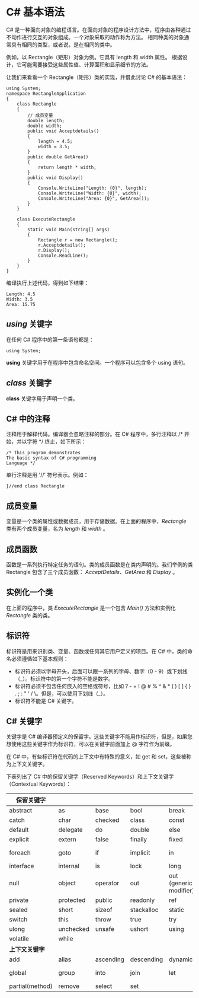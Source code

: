 # C# 基本语法

C# 是一种面向对象的编程语言。在面向对象的程序设计方法中，程序由各种通过不动作进行交互的对象组成。一个对象采取的动作称为方法。
相同种类的对象通常具有相同的类型，或者说，是在相同的类中。

例如，以 Rectangle（矩形）对象为例。它具有 length 和 width 属性。
根据设计，它可能需要接受这些属性值、计算面积和显示细节的方法。

让我们来看看一个 Rectangle（矩形）类的实现，并借此讨论 C# 的基本语法：

```
using System;
namespace RectangleApplication
{
    class Rectangle
    {
        // 成员变量
        double length;
        double width;
        public void Acceptdetails()
        {
            length = 4.5;    
            width = 3.5;
        }
        public double GetArea()
        {
            return length * width;
        }
        public void Display()
        {
            Console.WriteLine("Length: {0}", length);
            Console.WriteLine("Width: {0}", width);
            Console.WriteLine("Area: {0}", GetArea());
        }
    }
    
    class ExecuteRectangle
    {
        static void Main(string[] args)
        {
            Rectangle r = new Rectangle();
            r.Acceptdetails();
            r.Display();
            Console.ReadLine();
        }
    }
}
```

编译执行上述代码，得到如下结果：
```
Length: 4.5
Width: 3.5
Area: 15.75
```
## *using* 关键字

在任何 C# 程序中的第一条语句都是：
```
using System;
```
**using** 关键字用于在程序中包含命名空间。一个程序可以包含多个 using 语句。

## *class* 关键字

**class** 关键字用于声明一个类。

## C# 中的注释

注释用于解释代码。编译器会忽略注释的部分。在 C# 程序中，多行注释以 /\* 开始，并以字符 */ 终止，如下所示：
```
/* This program demonstrates
The basic syntax of C# programming 
Language */
```
单行注释是用 '//' 符号表示。例如：
```
}//end class Rectangle    
```
## 成员变量

变量是一个类的属性或数据成员，用于存储数据。在上面的程序中，*Rectangle* 类有两个成员变量，名为 *length* 和 *width* 。

## 成员函数

函数是一系列执行特定任务的语句。类的成员函数是在类内声明的。我们举例的类 Rectangle 包含了三个成员函数： *AcceptDetails、GetArea* 和 *Display* 。

## 实例化一个类
在上面的程序中，类 *ExecuteRectangle* 是一个包含 *Main()* 方法和实例化 *Rectangle* 类的类。

## 标识符

标识符是用来识别类、变量、函数或任何其它用户定义的项目。在 C# 中，类的命名必须遵循如下基本规则：

- 标识符必须以字母开头，后面可以跟一系列的字母、数字（0 - 9）或下划线（_）。标识符中的第一个字符不能是数字。
- 标识符必须不包含任何嵌入的空格或符号，比如 ? - + ! @ # % ^ & * ( ) [ ] { } . ; : " ' / \。但是，可以使用下划线（_）。
- 标识符不能是 C# 关键字。

## C# 关键字

关键字是 C# 编译器预定义的保留字。这些关键字不能用作标识符，但是，如果您想使用这些关键字作为标识符，可以在关键字前面加上 @ 字符作为前缀。

在 C# 中，有些标识符在代码的上下文中有特殊的意义，如 get 和 set，这些被称为上下文关键字。

下表列出了 C# 中的保留关键字（Reserved Keywords）和上下文关键字（Contextual Keywords）：

| 保留关键字 |  |  |  |  |  |  |
| --------- | --- | --- | --- | --- | --- | --- |  
| abstract | as |	base | bool |	break |	byte | case |
| catch | char |	checked | 	class |	const | continue |	decimal |
| default |	delegate|	do|	double|	else|	enum|event|
| explicit|	extern	|false|	finally|	fixed|	float|	for|
|foreach	|goto	|if|	implicit|	in|	in (generic modifier)| int|
|interface|	internal|	is	|lock	|long	|namespace|	new|
|null	|object|operator	|out|	out (generic modifier)|	override|	params|
|private|	protected|	public	|readonly	|ref|return|sbyte|
|sealed	|short	|sizeof	|stackalloc|	static|	string|	struct|
|switch	|this|	throw	|true	|try	|typeof|	uint|
|ulong	|unchecked	|unsafe|	ushort|	using|virtual	|void|
|volatile|	while		|			
| **上下文关键字** |  |  |  |  |  |  |
|add|	alias|	ascending	|descending	|dynamic|	from	|get|
|global|	group|	into|	join|	let|	orderby|	partial (type) |
|partial(method)|	remove|	select|	set|	
